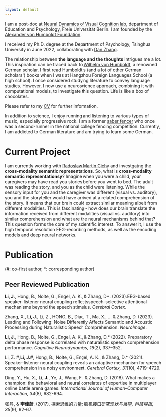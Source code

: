 ```yaml
---
layout: default
---
```


I am a post-doc at [Neural Dynamics of Visual Cognition lab](https://www.ewi-psy.fu-berlin.de/en/psychologie/arbeitsbereiche/neural_dyn_of_vis_cog/team_v2/index.html), department of Education and Psychology, Freie Universität Berlin. I am founded by the [Alexander von Humboldt Foundation](https://www.humboldt-foundation.de/en/).

I received my Ph.D. degree at the Department of Psychology, Tsinghua University in June 2022, collaborating with [Dan Zhang](https://www.psych.tsinghua.edu.cn/info/1180/1431.htm). 

The relationship between **the language and the thoughts** intrigues me a lot. This inspiration can be traced back to [Wilhelm von Humboldt](https://www.hu-berlin.de/en/about/history/wilh_html), a renowned German scholar. I first read Humboldt's (and a lot of other German scholars') books when I was at Hangzhou Foreign Languages School (a high school). I once considered studying literature to convey language studies. However, I now use a neuroscience approach, combining it with computational models, to investigate this question. Life is like a box of chocolates.

Please refer to my [CV](https://drive.google.com/file/d/1Yyk6CYIExn6Jys8v9KFVx1ONrUQFUpR1/view?usp=share_link) for further information.

In addition to science, I enjoy running and listening to various types of music, especially progressive rock. I am a former [saber fencer](https://mp.weixin.qq.com/s/TAolUNDpR2LE_un9fbIR6A) who once was a second-runner in the national college fencing competition. Currently, I am addicted to German literature and am trying to learn some German.

# Current Project

I am currently working with [Radoslaw Martin Cichy](http://userpage.fu-berlin.de/rmcichy/) and investgatng the **cross-modality semantic representations**.
So, what is  **cross-modality semantic representationsy**? Imagine when you were a child, your caregivers may have read you stories before you went to bed. The adult was reading the story, and you as the child were listening. While the sensory input for you and the caregiver was different (visual vs. auditory), you and the storyteller would have arrived at a related comprehension of the story. It means that our brain could extract similar meaning albeit from different modalities. This is fascinating - how does our brain translate the information received from different modalities (visual vs. auditory) into similar comprehension and what are the neural mechanisms behind that? This question forms the core of my scientific interest. To answer it, I use the high temporal resolution EEG-recording methods, as well as the encoding models and deep neural networks.


# Publication

(#: co-first author, *: corresponding author)


## Peer Reviewed Publication

**Li, J.**, Hong, B., Nolte, G., Engel, A. K., & Zhang, D*. (2023).EEG-based speaker–listener neural coupling reflectsspeech-selective attentional mechanisms beyond the speech stimulus. _Cerebral Cortex_.

Zhang, X., **Li, J.**, Li, Z., HONG, B., Diao, T., Ma, X., ... & Zhang, D. (2023). Leading and Following: Noise Differently Affects Semantic and Acoustic Processing during Naturalistic Speech Comprehension. _NeuroImage_.

**Li, J.**, Hong, B., Nolte, G., Engel, A. K., & Zhang, D.* (2022). Preparatory delta phase response is correlated with naturalistic speech comprehension performance. _Cognitive Neurodynamics, 16_(2), 337–352. 

Li, Z. #,**Li, J.#**, Hong, B., Nolte, G., Engel, A. K., & Zhang, D.* (2021). Speaker-listener neural coupling reveals an adaptive mechanism for speech comprehension in a noisy environment. _Cerebral Cortex, 31_(10), 4719-4729.

Ding, Y., Hu, X., **Li, J.**, Ye, J., Wang, F., & Zhang, D. (2018). What makes a champion: the behavioral and neural correlates of expertise in multiplayer online battle arena games. _International Journal of Human–Computer Interaction, 34_(8), 682-694.

张丹, & **李佳蔚**. (2017). 探索思维的力量: 脑机接口研究现状与展望. _科技导报, 35_(9), 62-67.

